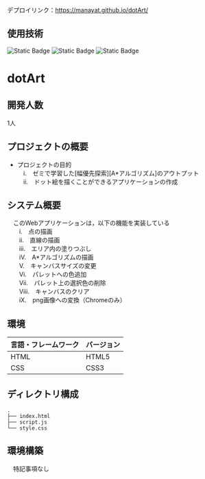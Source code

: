 デプロイリンク：https://manayat.github.io/dotArt/

## 使用技術
![Static Badge](https://img.shields.io/badge/HTML-black) ![Static Badge](https://img.shields.io/badge/JavaScript-black) ![Static Badge](https://img.shields.io/badge/css-black) 

# dotArt

## 開発人数
1人

## プロジェクトの概要
- プロジェクトの目的<br>
　i.　ゼミで学習した[幅優先探索][A*アルゴリズム]のアウトプット<br>
　ii.　ドット絵を描くことができるアプリケーションの作成

## システム概要
　このWebアプリケーションは，以下の機能を実装している<br>
　　i.　点の描画<br>
　　ii.　直線の描画<br>
　　iii.　エリア内の塗りつぶし<br>
　　iV.　A*アルゴリズムの描画<br>
　　V.　キャンバスサイズの変更<br>
　　Vi.　パレットへの色追加<br>
　　Vii.　パレット上の選択色の削除<br>
　　Viii.　キャンバスのクリア<br>
　　iX.　png画像への変換（Chromeのみ）<br>
 
## 環境
| 言語・フレームワーク  | バージョン |
| --------------------- | ---------- |
| HTML               | HTML5    |
| CSS                | CSS3     |

## ディレクトリ構成
```
.
├── index.html
├── script.js
└── style.css
```

## 環境構築
　特記事項なし
